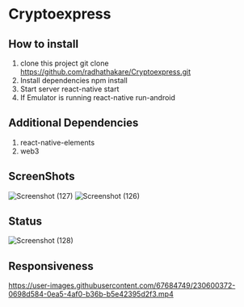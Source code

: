# Cryptoexpress
## How to install
1. clone this project git clone https://github.com/radhathakare/Cryptoexpress.git
2. Install dependencies npm install
3. Start server react-native start
4. If Emulator is running react-native run-android

## Additional Dependencies
1. react-native-elements
2. web3



## ScreenShots

![Screenshot (127)](https://user-images.githubusercontent.com/67684749/230598263-43873a0f-b7ae-40d3-9e22-b946e60269fd.png)
![Screenshot (126)](https://user-images.githubusercontent.com/67684749/230598380-bfc8497a-7a6f-49ac-958a-5685a8e87244.png)

## Status
![Screenshot (128)](https://user-images.githubusercontent.com/67684749/230598110-df40e213-018f-4365-b935-53bb6b73b022.png)

## Responsiveness
https://user-images.githubusercontent.com/67684749/230600372-0698d584-0ea5-4af0-b36b-b5e42395d2f3.mp4

